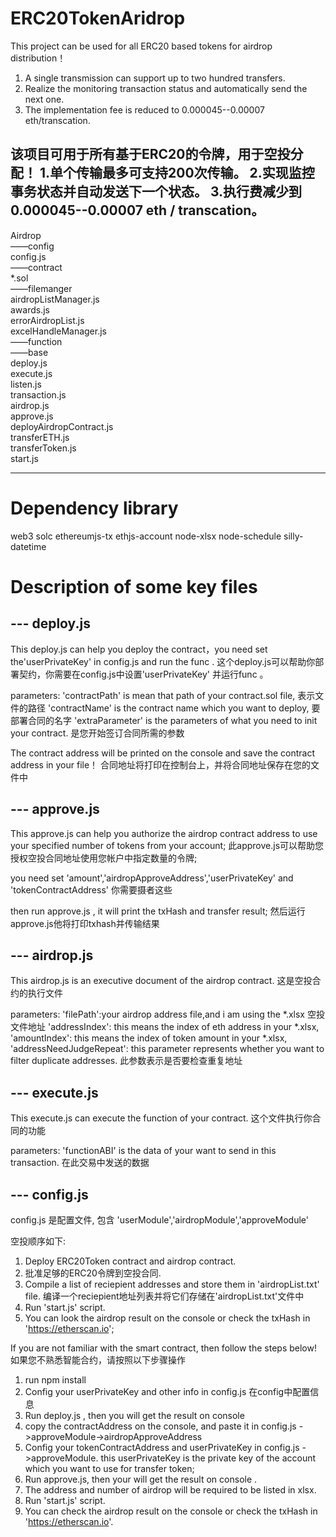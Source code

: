# ERC20TokenAridrop
This project can be used for all ERC20 based tokens for airdrop distribution！
1. A single transmission can support up to two hundred transfers.
2. Realize the monitoring transaction status and automatically send the next one.
3. The implementation fee is reduced to 0.000045--0.00007 eth/transcation.

该项目可用于所有基于ERC20的令牌，用于空投分配！
1.单个传输最多可支持200次传输。
2.实现监控事务状态并自动发送下一个状态。
3.执行费减少到0.000045--0.00007 eth / transcation。
--------------------------------------------------------------------
Airdrop  
    ——config  
        config.js  
    ——contract  
        *.sol  
    ——filemanger  
        airdropListManager.js  
        awards.js  
        errorAirdropList.js  
        excelHandleManager.js  
    ——function  
        ——base  
            deploy.js  
            execute.js  
            listen.js  
            transaction.js  
        airdrop.js  
        approve.js  
        deployAirdropContract.js  
        transferETH.js  
        transferToken.js  
    start.js  
    
--------------------------------------------------------------------
# Dependency library
web3 solc ethereumjs-tx ethjs-account node-xlsx node-schedule silly-datetime

# Description of some key files
## --- deploy.js
This deploy.js can help you deploy the contract，you need set the'userPrivateKey' in config.js and run the func <deployContract>.
这个deploy.js可以帮助你部署契约，你需要在config.js中设置'userPrivateKey'
并运行func <deployContract>。

parameters:
'contractPath' is mean that path of your contract.sol file,
表示文件的路径
'contractName' is the contract name which you want to deploy,
要部署合同的名字
'extraParameter' is the parameters of what you need to init your contract.
是您开始签订合同所需的参数

The contract address will be printed on the console and save the contract address in your file！
合同地址将打印在控制台上，并将合同地址保存在您的文件中

## --- approve.js
This approve.js can help you authorize the airdrop contract address to use your specified number of tokens from your account;
此approve.js可以帮助您授权空投合同地址使用您帐户中指定数量的令牌;

you need set 'amount','airdropApproveAddress','userPrivateKey' and 'tokenContractAddress'
你需要摄者这些

then run approve.js , it will print the txHash and transfer result;
然后运行 approve.js他将打印txhash并传输结果 

## --- airdrop.js
This airdrop.js is an executive document of the airdrop contract.
这是空投合约的执行文件

parameters:
'filePath':your airdrop address file,and i am using the *.xlsx
空投文件地址
'addressIndex': this means the index of eth address in your *.xlsx,
'amountIndex': this means the index of token amount in your *.xlsx,
'addressNeedJudgeRepeat': this parameter represents whether you want to filter duplicate addresses.
此参数表示是否要检查重复地址

## --- execute.js
This execute.js can execute the function of your contract. 
这个文件执行你合同的功能

parameters:
'functionABI' is the data of your want to send in this transaction.
在此交易中发送的数据

## --- config.js
 config.js 是配置文件, 包含 'userModule','airdropModule','approveModule'


空投顺序如下:
1. Deploy ERC20Token contract and airdrop contract.
2. 批准足够的ERC20令牌到空投合同.
3. Compile a list of reciepient addresses and store them in 'airdropList.txt' file.
编译一个reciepient地址列表并将它们存储在'airdropList.txt'文件中
4. Run 'start.js' script.
5. You can look the airdrop result on the console or check the txHash in 'https://etherscan.io';

If you are not familiar with the smart contract, then follow the steps below!
如果您不熟悉智能合约，请按照以下步骤操作
1. run npm install 
2. Config your userPrivateKey and other info in config.js
在config中配置信息
3. Run deploy.js , then you will get the result on console 
4. copy the contractAddress on the console, and paste it in config.js ->approveModule->airdropApproveAddress
5. Config your tokenContractAddress and userPrivateKey in config.js ->approveModule. this userPrivateKey is the private key of the account which you want to use for transfer token;
6. Run approve.js, then your will get the result on console .
7. The address and number of airdrop will be required to be listed in xlsx.
8. Run 'start.js' script.
9. You can check the airdrop result on the console or check the txHash in 'https://etherscan.io'.






